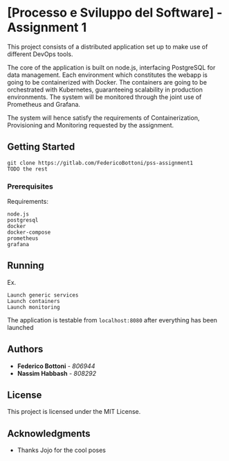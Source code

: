 # [Processo e Sviluppo del Software] - Assignment 1

This project consists of a distributed application set up to make use of different DevOps tools. 


The core of the application is built on node.js, interfacing PostgreSQL for data management. Each environment which constitutes the webapp is going to be containerized with Docker.
The containers are going to be orchestrated with Kubernetes, guaranteeing scalability in production environments.
The system will be monitored through the joint use of Prometheus and Grafana.

The system will hence satisfy the requirements of Containerization, Provisioning and Monitoring requested by the assignment.

## Getting Started

```
git clone https://gitlab.com/FedericoBottoni/pss-assignment1
TODO the rest
```

### Prerequisites

Requirements:
```
node.js
postgresql
docker
docker-compose
prometheus
grafana
```
## Running

Ex.
```
Launch generic services
Launch containers
Launch monitoring
```

The application is testable from `localhost:8080` after everything has been launched




## Authors

* **Federico Bottoni** - *806944* 
* **Nassim Habbash** - *808292* 

## License

This project is licensed under the MIT License.

## Acknowledgments

* Thanks Jojo for the cool poses